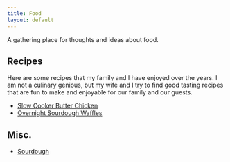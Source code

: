 ```yaml
---
title: Food
layout: default
---
```


A gathering place for thoughts and ideas about food.

## Recipes

Here are some recipes that my family and I have enjoyed over the years. I
am not a culinary genious, but my wife and I try to find good tasting
recipes that are fun to make and enjoyable for our family and our guests.

- [Slow Cooker Butter Chicken](butter-chicken)
- [Overnight Sourdough Waffles](overnight-sourdough-waffles)

## Misc.

- [Sourdough](sourdough)
